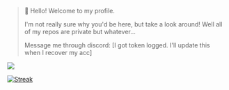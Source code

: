 > 👋 Hello! Welcome to my profile.
> 
> I'm not really sure why you'd be here, but take a look around!
> Well all of my repos are private but whatever...
>
> Message me through discord: [I got token logged. I'll update this when I recover my acc]

![](https://github.com/MineKrypt/stats/blob/master/generated/languages.svg)

[![Streak](https://github-readme-streak-stats.herokuapp.com?user=minekrypt&theme=city-lights&hide_border=true)](https://git.io/streak-stats)
